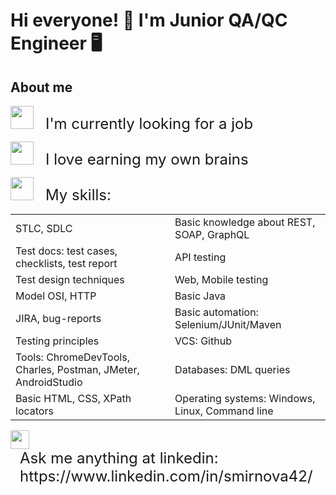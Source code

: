 # Hi everyone! 🙌 I'm Junior QA/QC Engineer 🖥️

## About me
<span style="display: inline-block;"><img src="https://media2.giphy.com/media/v1.Y2lkPTc5MGI3NjExOTM2ZmM1ZmU2NDYxNzMyOTcwZjJkZTI1MDQ0MzBkOTgzYmJkM2ZmMyZlcD12MV9pbnRlcm5hbF9naWZzX2dpZklkJmN0PXM/fSGrpj2wJynDwgftc7/giphy.gif" width="37px"> </span> <span style="display: inline-block; margin-left: 15px; font-size: 24px;"> I'm currently looking for a job </span>
<p><span style="display: inline-block;"><img src="https://media0.giphy.com/media/fikiml0dKfRQ2ZS08E/giphy.gif?cid=ecf05e476njeee3vjo0rmcsew6sqkyny9mku7x8ix0qgjetp&ep=v1_stickers_search&rid=giphy.gif&ct=s" width="37px"> </span> <span style="display: inline-block; margin-left: 15px; font-size: 24px;"> I love earning my own brains </span>
</p>
<p><span style="display: inline-block;"><img src="https://media4.giphy.com/media/ihZH2vOfn02gs9i1U9/giphy.gif?cid=ecf05e47ojp9zqabf5dcmipjd8p1u1dawfdzwmbtuw0qm8xa&ep=v1_gifs_related&rid=giphy.gif&ct=s" width="37px"> </span> <span style="display: inline-block; margin-left: 15px; font-size: 24px;"> My skills: </span>
</p>

| | |
|-|-|
|STLC, SDLC|Basic knowledge about REST, SOAP, GraphQL|
|Test docs: test cases, checklists, test report|API testing|
|Test design techniques|Web, Mobile testing|
|Model OSI, HTTP|Basic Java|
|JIRA, bug-reports|Basic automation: Selenium/JUnit/Maven|
|Testing principles|VCS: Github|
|Tools: ChromeDevTools, Charles, Postman, JMeter, AndroidStudio|Databases: DML queries|
|Basic HTML, CSS, XPath locators|Operating systems: Windows, Linux, Command line|

<p><span style="display: inline-block;"><img src="https://media4.giphy.com/media/yDM1kJZthxFPoGDdmq/giphy.gif?cid=ecf05e479cwr0c8031pqmr2j9akfbcmq51pcwudik8cdfpr7&ep=v1_stickers_search&rid=giphy.gif&ct=ts" width="30px"> </span> <span style="display: inline-block; margin-left: 15px; font-size: 24px;"> Ask me anything at linkedin: https://www.linkedin.com/in/smirnova42/ </span>
</p>







